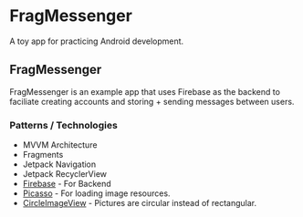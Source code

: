 # FragMessenger
A toy app for practicing Android development.

## FragMessenger
FragMessenger is an example app that uses Firebase as the backend to faciliate creating accounts and storing + sending messages between users.

### Patterns / Technologies
- MVVM Architecture
- Fragments
- Jetpack Navigation
- Jetpack RecyclerView
- [Firebase](https://firebase.google.com/) - For Backend
- [Picasso](https://square.github.io/picasso/) - For loading image resources.
- [CircleImageView](https://github.com/hdodenhof/CircleImageView) - Pictures are circular instead of rectangular.
